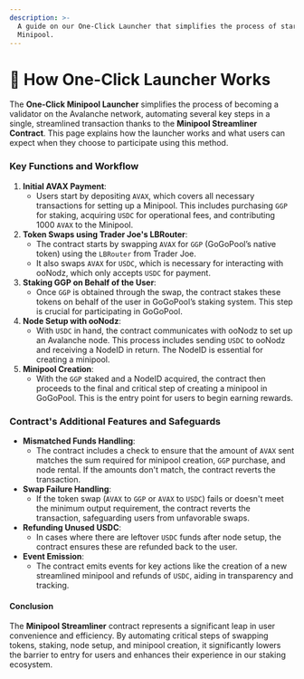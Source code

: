 ```yaml
---
description: >-
  A guide on our One-Click Launcher that simplifies the process of starting a
  Minipool.
---
```


# 🚀 How One-Click Launcher Works

The **One-Click Minipool Launcher** simplifies the process of becoming a validator on the Avalanche network, automating several key steps in a single, streamlined transaction thanks to the **Minipool Streamliner Contract**. This page explains how the launcher works and what users can expect when they choose to participate using this method.

### **Key Functions and Workflow**

1. **Initial AVAX Payment**:
   * Users start by depositing `AVAX`, which covers all necessary transactions for setting up a Minipool. This includes purchasing `GGP` for staking, acquiring `USDC` for operational fees, and contributing 1000 `AVAX` to the Minipool.
2. **Token Swaps using Trader Joe's LBRouter**:
   * The contract starts by swapping `AVAX` for `GGP` (GoGoPool’s native token) using the `LBRouter` from Trader Joe.
   * It also swaps `AVAX` for `USDC`, which is necessary for interacting with ooNodz, which only accepts `USDC` for payment.
3. **Staking GGP on Behalf of the User**:
   * Once `GGP` is obtained through the swap, the contract stakes these tokens on behalf of the user in GoGoPool’s staking system. This step is crucial for participating in GoGoPool.
4. **Node Setup with ooNodz**:
   * With `USDC` in hand, the contract communicates with ooNodz to set up an Avalanche node. This process includes sending `USDC` to ooNodz and receiving a NodeID in return. The NodeID is essential for creating a minipool.
5. **Minipool Creation**:
   * With the `GGP` staked and a NodeID acquired, the contract then proceeds to the final and critical step of creating a minipool in GoGoPool. This is the entry point for users to begin earning rewards.

### **Contract's Additional Features and Safeguards**

* **Mismatched Funds Handling**:
  * The contract includes a check to ensure that the amount of `AVAX` sent matches the sum required for minipool creation, `GGP` purchase, and node rental. If the amounts don't match, the contract reverts the transaction.
* **Swap Failure Handling**:
  * If the token swap (`AVAX` to `GGP` or `AVAX` to `USDC`) fails or doesn't meet the minimum output requirement, the contract reverts the transaction, safeguarding users from unfavorable swaps.
* **Refunding Unused USDC**:
  * In cases where there are leftover `USDC` funds after node setup, the contract ensures these are refunded back to the user.
* **Event Emission**:
  * The contract emits events for key actions like the creation of a new streamlined minipool and refunds of `USDC`, aiding in transparency and tracking.

#### **Conclusion**

The **Minipool Streamliner** contract represents a significant leap in user convenience and efficiency. By automating critical steps of swapping tokens, staking, node setup, and minipool creation, it significantly lowers the barrier to entry for users and enhances their experience in our staking ecosystem.

